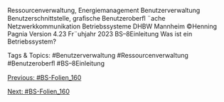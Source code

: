 Ressourcenverwaltung, Energiemanagement
Benutzerverwaltung
Benutzerschnittstelle, graﬁsche Benutzeroberﬂ ¨ache
Netzwerkkommunikation
Betriebssysteme DHBW Mannheim ©Henning Pagnia Version 4.23 Fr¨uhjahr 2023 BS–8Einleitung Was ist ein Betriebssystem?

   Tags & Topics:
   #Benutzerverwaltung
   #Ressourcenverwaltung
   #Benutzeroberﬂ
   #BS–8Einleitung

[Previous: #BS-Folien_160](BS-Folien_160.md)

[Next: #BS-Folien_160](BS-Folien_160.md)